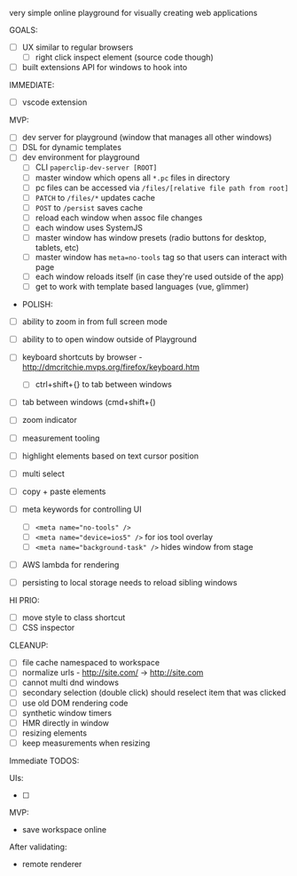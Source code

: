 very simple online playground for visually creating web applications

GOALS:

- [ ] UX similar to regular browsers
  - [ ] right click inspect element (source code though)
- [ ] built extensions API for windows to hook into

IMMEDIATE:

- [ ] vscode extension

MVP:

- [ ] dev server for playground (window that manages all other windows)
- [ ] DSL for dynamic templates
- [ ] dev environment for playground
  - [ ] CLI `paperclip-dev-server [ROOT]`
  - [ ] master window which opens all `*.pc` files in directory
  - [ ] pc files can be accessed via `/files/[relative file path from root]`
  - [ ] `PATCH` to `/files/*` updates cache
  - [ ] `POST` to `/persist` saves cache
  - [ ] reload each window when assoc file changes
  - [ ] each window uses SystemJS
  - [ ] master window has window presets (radio buttons for desktop, tablets, etc)
  - [ ] master window has `meta=no-tools` tag so that users can interact with page
  - [ ] each window reloads itself (in case they're used outside of the app)
  - [ ] get to work with template based languages (vue, glimmer)

- POLISH:

- [ ] ability to zoom in from full screen mode

- [ ] ability to to open window outside of Playground
- [ ] keyboard shortcuts by browser - http://dmcritchie.mvps.org/firefox/keyboard.htm
   - [ ] ctrl+shift+{} to tab between windows
- [ ] tab between windows (cmd+shift+{)
- [ ] zoom indicator
- [ ] measurement tooling
- [ ] highlight elements based on text cursor position
- [ ] multi select
- [ ] copy + paste elements
- [ ] meta keywords for controlling UI
  - [ ] `<meta name="no-tools" />`
  - [ ] `<meta name="device=ios5" />` for ios tool overlay
  - [ ] `<meta name="background-task" />` hides window from stage
- [ ] AWS lambda for rendering
- [ ] persisting to local storage needs to reload sibling windows

HI PRIO:

- [ ] move style to class shortcut
- [ ] CSS inspector

CLEANUP:

- [ ] file cache namespaced to workspace
- [ ] normalize urls - http://site.com/ -> http://site.com
- [ ] cannot multi dnd windows
- [ ] secondary selection (double click) should reselect item that was clicked
- [ ] use old DOM rendering code
- [ ] synthetic window timers
- [ ] HMR directly in window
- [ ] resizing elements
- [ ] keep measurements when resizing

Immediate TODOS:

UIs:

- [ ] 

MVP:

- save workspace online

After validating:

- remote renderer
